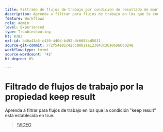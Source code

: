 ```yaml
---
title: Filtrado de flujos de trabajo por condición de resultado de mantenimiento
description: Aprenda a filtrar para flujos de trabajo en los que la condición "keep result" está establecida en true.
feature: Workflows
role: Admin
level: Experienced
type: Troubleshooting
kt: 8383
exl-id: b46a41a5-c439-440d-b492-dc6653ad5011
source-git-commit: 772f54e81c42cc88b1aa123843c36a06866c024e
workflow-type: tm+mt
source-wordcount: '42'
ht-degree: 0%

---
```


# Filtrado de flujos de trabajo por la propiedad keep result

Aprenda a filtrar para flujos de trabajo en los que la condición &quot;keep result&quot; está establecida en true.

>[!VIDEO](https://video.tv.adobe.com/v/335888?quality=12)
